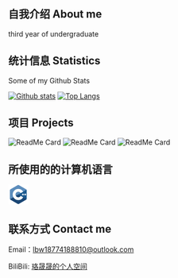 ## 自我介绍  About me

third year of undergraduate

## 统计信息 Statistics

Some of my Github Stats

[![Github stats](https://github-readme-stats.vercel.app/api?username=Lenc1&show_icons=true&include_all_commits=true)](https://github.com/Lenc1/github-readme-stats)
[![Top Langs](https://github-readme-stats.vercel.app/api/top-langs/?username=Lenc1&layout=compact)](https://github.com/Lenc1/github-readme-stats)

## 项目 Projects

![ReadMe Card](https://github-readme-stats.vercel.app/api/pin/?username=Lenc1&repo=Memo)
![ReadMe Card](https://github-readme-stats.vercel.app/api/pin/?username=Lecn1&repo=GreenestTogether)
![ReadMe Card](https://github-readme-stats.vercel.app/api/pin/?username=Lenc1&repo=Sound_Channel_Detect)

## 所使用的的计算机语言

 <code><img height="40" src="https://raw.githubusercontent.com/github/explore/80688e429a7d4ef2fca1e82350fe8e3517d3494d/topics/cpp/cpp.png" alt="cpp"></code>

## 联系方式 Contact me

Email：lbw18774188810@outlook.com

BiliBili: [珞晟晟的个人空间](https://space.bilibili.com/312714981?spm_id_from=333.788.0.0)
